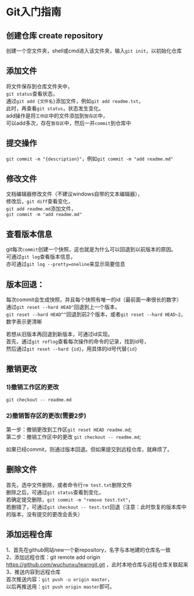 Git入门指南
===========

## 创建仓库 create repository
创建一个空文件夹，shell或cmd进入该文件夹，输入`git init`，以初始化仓库

## 添加文件
将文件保存到仓库文件夹中，<br>
`git status`查看状态，<br>
通过`git add {文件名}`添加文件，例如`git add readme.txt`，<br>
此时，再查看`git status`，状态发生变化。<br>
add操作是将`工作区`中的文件添加到`暂存区`中，<br>
可以add多次，存在`暂存区`中，然后一并`commit`到仓库中


## 提交操作
`git commit -m "{description}"`，例如`git commit -m "add readme.md"`

## 修改文件
文档编辑器修改文件（不建议windows自带的文本编辑器），<br>
修改后，`git diff`查看变化，<br>
`git add readme.md`添加文件，<br>
`git commit -m "add readme.md"`

## 查看版本信息
git每次`commit`创建一个快照，这也就是为什么可以回退到以前版本的原因。<br>
可通过`git log`查看版本信息，<br>
亦可通过`git log --pretty=oneline`来显示简要信息

## 版本回退：
每次commit会生成快照，并且每个快照有唯一的id（最前面一串很长的数字）<br>
通过`git reset --hard HEAD^`回退到上一个版本，<br>
`git reset --hard HEAD^^`回退到前2个版本，或者`git reset --hard HEAD~2`，数字表示更清晰

若想从旧版本再回退到新版本，可通过id实现。<br>
首先，通过`git reflog`查看每次操作的命令的记录，找到id号，<br>
然后通过`git reset --hard {id}`，用具体的id号代替`{id}`

## 撤销更改
### 1)撤销工作区的更改
`git checkout -- readme.md`
### 2)撤销暂存区的更改(需要2步)
第一步：撤销更改到工作区`git reset HEAD readme.md`;<br>
第二步：撤销工作区中的更改 `git checkout -- readme.md`;<br>

如果已经commit，则通过版本回退。但如果提交到远程仓库，就麻烦了。

## 删除文件
首先，选中文件删除，或者命令行`rm test.txt`删除文件<br>
删除之后，可通过`git status`查看到变化，<br>
若确定提交删除，`git commit -m "remove test.txt"`，<br>
若删错了，可通过`git checkout -- test.txt`回退（注意：此时恢复的版本库中的版本，没有提交的更改会丢失）

## 添加远程仓库
1、首先在github网站new一个新repository，名字与本地建的仓库名一致<br>
2、添加远程仓库：git remote add origin https://github.com/wuchunxu/learngit.git ，此时本地仓库与远程仓库关联起来<br>
3、推送内容到远程仓库<br>
首次推送内容：`git push -u origin master`，<br>
以后再推送用：`git push origin master`即可。

